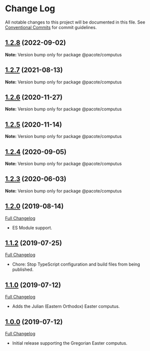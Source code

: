 # Change Log

All notable changes to this project will be documented in this file.
See [Conventional Commits](https://conventionalcommits.org) for commit guidelines.

## [1.2.8](https://github.com/PacoteJS/pacote/compare/@pacote/computus@1.2.7...@pacote/computus@1.2.8) (2022-09-02)

**Note:** Version bump only for package @pacote/computus





## [1.2.7](https://github.com/PacoteJS/pacote/compare/@pacote/computus@1.2.6...@pacote/computus@1.2.7) (2021-08-13)

**Note:** Version bump only for package @pacote/computus





## [1.2.6](https://github.com/PacoteJS/pacote/compare/@pacote/computus@1.2.5...@pacote/computus@1.2.6) (2020-11-27)

**Note:** Version bump only for package @pacote/computus

## [1.2.5](https://github.com/PacoteJS/pacote/compare/@pacote/computus@1.2.4...@pacote/computus@1.2.5) (2020-11-14)

**Note:** Version bump only for package @pacote/computus

## [1.2.4](https://github.com/PacoteJS/pacote/compare/@pacote/computus@1.2.3...@pacote/computus@1.2.4) (2020-09-05)

**Note:** Version bump only for package @pacote/computus

## [1.2.3](https://github.com/PacoteJS/pacote/compare/@pacote/computus@1.2.2...@pacote/computus@1.2.3) (2020-06-03)

**Note:** Version bump only for package @pacote/computus

## [1.2.0](https://github.com/PacoteJS/pacote/tree/@pacote/computus/1.2.0) (2019-08-14)

[Full Changelog](https://github.com/PacoteJS/pacote/compare/@pacote/computus@1.1.2...@pacote/computus@1.2.0)

- ES Module support.

## [1.1.2](https://github.com/PacoteJS/pacote/tree/@pacote/computus/1.1.2) (2019-07-25)

[Full Changelog](https://github.com/PacoteJS/pacote/compare/@pacote/computus@1.1.1...@pacote/computus@1.1.2)

- Chore: Stop TypeScript configuration and build files from being published.

## [1.1.0](https://github.com/PacoteJS/pacote/tree/@pacote/computus/1.1.0) (2019-07-12)

[Full Changelog](https://github.com/PacoteJS/pacote/compare/@pacote/computus@1.0.0...@pacote/computus@1.1.0)

- Adds the Julian (Eastern Orthodox) Easter computus.

## [1.0.0](https://github.com/PacoteJS/pacote/tree/@pacote/computus/1.0.0) (2019-07-12)

[Full Changelog](https://github.com/PacoteJS/pacote/compare/@pacote/computus@1.0.0...@pacote/computus@1.0.0)

- Initial release supporting the Gregorian Easter computus.
